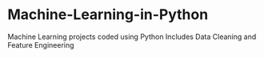 # Machine-Learning-in-Python
Machine Learning projects coded using Python
Includes Data Cleaning and Feature Engineering 
